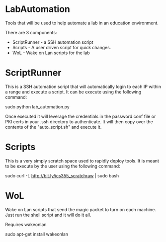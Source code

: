 # LabAutomation
Tools that will be used to help automate a lab in an education environment.

There are 3 components:
* ScriptRunner - a SSH automation script
* Scripts - A user driven script for quick changes.
* WoL - Wake on Lan scripts for the lab

# ScriptRunner
This is a SSH automation script that will automatically login to each IP within a range and execute a script. It can be execute using the following command:
 
 sudo python lab_automation.py
 
Once executed it will leverage the credentials in the password.conf file or PKI certs in your .ssh directory to authenticate. It will then copy over the contents of the "auto_script.sh" and execute it.

# Scripts
This is a very simply scratch space used to rapidly deploy tools. It is meant to be execute by the user using the following command:
 
 sudo curl -L http://bit.ly/ics355_scratchraw | sudo bash
 
 # WoL
 Wake on Lan scripts that send the magic packet to turn on each machine. Just run the shell script and it will do it all.
 
 Requires wakeonlan
 
  sudo apt-get install wakeonlan

